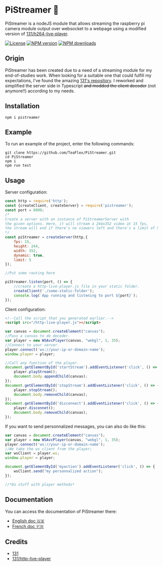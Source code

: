 # PiStreamer 🎥

PiStreamer is a nodeJS module that allows streaming the raspberry pi camera module output over websocket to a webpage using a modified version of [131/h264-live-player](https://github.com/131/h264-live-player).

[![License](https://img.shields.io/badge/license-ISC-green.svg)](http://opensource.org/licenses/ISC) [![NPM version](https://img.shields.io/npm/v/pistreamer.svg?style=flat)](https://npmjs.com/package/pistreamer) [![NPM downloads](https://img.shields.io/npm/dm/pistreamer.svg?style=flat)](https://npmjs.com/package/pistreamer)

## Origin

PiStreamer has been created due to a need of a streaming module for my end-of-studies work. When looking for a suitable one that could fulfill my expectations, I've found the amazing [131's repository](https://github.com/131/h264-live-player). I reworked and simplified the server side in Typescript ~~and modded the client decoder~~ (not anymore!!) according to my needs.

## Installation

```
npm i pistreamer
```

## Example

To run an example of the project, enter the following commands:
```
git clone https://github.com/TeaFlex/PiStreamer.git
cd PiStreamer
npm i
npm run test
```

## Usage
  
Server configuration:
```js 
const http = require('http');
const {createClient, createServer} = require('pistreamer');
const port = 8000;
/*
Create a server with an instance of PiStreamerServer with
the given options. Here, it will stream a 244x352 video at 15 fps, 
the stream will end if there's no viewers left and there's a limit of 5 viewers.
*/
const piStreamer = createServer(http,{
	fps: 15,
	height: 244,
	width: 352,
	dynamic: true,
	limit: 5
});

//Put some routing here

piStreamer.listen(port, () => {
	//create a http-live-player.js file in your static folder.
	createClient('./some-static-folder');
	console.log(`App running and listening to port ${port}`);
});
```

Client configuration:
```html
<!--Call the script that you generated earlier.-->
<script src="/http-live-player.js"></script>

```

```js
var canvas = document.createElement("canvas");
//Pass a canvas to de decoder.
var player = new WSAvcPlayer(canvas, "webgl", 1, 35);
//Connect to your server.
player.connect('ws://your-ip-or-domain-name');
window.player = player;

//Call any function of the player.
document.getElementById('startStream').addEventListener('click', () => {
    player.playStream();
    document.body.appendChild(canvas);
});
document.getElementById('stopStream').addEventListener('click', () => {
    player.stopStream();
    document.body.removeChild(canvas);
});
document.getElementById('disconnect').addEventListener('click', () => {
    player.disconnet();
    document.body.removeChild(canvas);
});
```

If you want to send personnalized messages, you can also do like this:

```js
var canvas = document.createElement("canvas");
var player = new WSAvcPlayer(canvas, "webgl", 1, 35);
player.connect('ws://your-ip-or-domain-name');
//We take the ws client from the player;
var wsClient = player.ws;
window.player = player;

document.getElementById('myaction').addEventListener('click', () => {
    wsClient.send("my personnalized action");
});

//*Do stuff with player methods*
```

## Documentation

You can access the documentation of PiStreamer there:
- [English doc :uk:](/doc/DOCUMENTATION-en.md)
- [French doc :fr:](/doc/DOCUMENTATION-fr.md)

## Credits

* [131](https://github.com/131)
* [131/http-live-player](https://github.com/131/h264-live-player)
